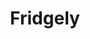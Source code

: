 ---
title: "Fridgely"
description: "Fridgely est une app mobile qui permet de gérer ses frigos et produits alimentaires, avec suivi des dates de péremption pour limiter le gaspillage."
link: "https://github.com/idasrah/fridgely"
tech: ["React Native", "Expo", "NestJS", "NeonDB"]
---